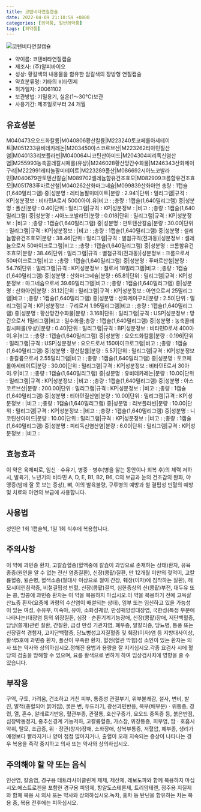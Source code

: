```yaml
---
title: 코텐비타연질캡슐
date: 2022-04-09 21:18:59 +0800
categories: [의약품, 일반의약품]
tags: [의약품]
---
```

![코텐비타연질캡슐](https://nedrug.mfds.go.kr/pbp/cmn/itemImageDownload/147427814578200125)

- 약이름: 코텐비타연질캡슐
- 제조사: (주)알피바이오
- 성상: 황갈색의 내용물을 함유한 암갈색의 장방형 연질캡슐
- 약효분류명: 기타의 비타민제
- 허가일자: 20061102
- 보관방법: 기밀용기, 실온(1～30℃)보관
- 사용기간: 제조일로부터 24 개월
## 유효성분
M040473요오드화칼륨|M040806황산칼륨|M223240토코페롤아세테이트|M051233유비데카레논|M203450아스코르브산|M223262티아민질산염|M040133리보플라빈|M040064니코틴산아미드|M204304피리독신염산염|M255993농축콜레칼시페롤(유상)|M246028황산망간수화물|M246343산화제이구리|M222991레티놀팔미테이트|M223289폴산|M086692시아노코발라민|M040679판토텐산칼슘|M089702셀레늄함유건조효모|M082909크롬함유건조효모|M051783푸마르산철|M040262산화마그네슘|M099839산화아연
총량 : 1캡슐(1,640밀리그램) 중|성분명 : 레티놀팔미테이트|분량 : 2.941|단위 : 밀리그램|규격 : KP|성분정보 : 비타민A로서 5000아이.유|비고 : ;총량 : 1캡슐(1,640밀리그램) 중|성분명 : 폴산|분량 : 0.40|단위 : 밀리그램|규격 : KP|성분정보 : |비고 : ;총량 : 1캡슐(1,640밀리그램) 중|성분명 : 시아노코발라민|분량 : 0.018|단위 : 밀리그램|규격 : KP|성분정보 : |비고 : ;총량 : 1캡슐(1,640밀리그램) 중|성분명 : 판토텐산칼슘|분량 : 30.00|단위 : 밀리그램|규격 : KP|성분정보 : |비고 : ;총량 : 1캡슐(1,640밀리그램) 중|성분명 : 셀레늄함유건조효모|분량 : 38.46|단위 : 밀리그램|규격 : 별첨규격(전과동)|성분정보 : 셀레늄으로서 50마이크로그램|비고 : ;총량 : 1캡슐(1,640밀리그램) 중|성분명 : 크롬함유건조효모|분량 : 38.46|단위 : 밀리그램|규격 : 별첨규격(전과동)|성분정보 : 크롬으로서 50마이크로그램|비고 : ;총량 : 1캡슐(1,640밀리그램) 중|성분명 : 푸마르산철|분량 : 54.76|단위 : 밀리그램|규격 : KP|성분정보 : 철로서 18밀리그램|비고 : ;총량 : 1캡슐(1,640밀리그램) 중|성분명 : 산화마그네슘|분량 : 65.81|단위 : 밀리그램|규격 : KP|성분정보 : 마그네슘으로서 39.69밀리그램|비고 : ;총량 : 1캡슐(1,640밀리그램) 중|성분명 : 산화아연|분량 : 31.12|단위 : 밀리그램|규격 : KP|성분정보 : 아연으로서 25밀리그램|비고 : ;총량 : 1캡슐(1,640밀리그램) 중|성분명 : 산화제이구리|분량 : 2.50|단위 : 밀리그램|규격 : KP|성분정보 : 구리로서 1.95밀리그램|비고 : ;총량 : 1캡슐(1,640밀리그램) 중|성분명 : 황산망간수화물|분량 : 3.168|단위 : 밀리그램|규격 : USP|성분정보 : 망간으로서 1밀리그램|비고 : 일수화물;총량 : 1캡슐(1,640밀리그램) 중|성분명 : 농축콜레칼시페롤(유상)|분량 : 0.40|단위 : 밀리그램|규격 : BP|성분정보 : 비타민D로서 400아이.유|비고 : ;총량 : 1캡슐(1,640밀리그램) 중|성분명 : 요오드화칼륨|분량 : 0.196|단위 : 밀리그램|규격 : USP|성분정보 : 요오드로서 150마이크로그램|비고 : ;총량 : 1캡슐(1,640밀리그램) 중|성분명 : 황산칼륨|분량 : 5.57|단위 : 밀리그램|규격 : KP|성분정보 : 총칼륨으로서 2.55밀리그램|비고 : ;총량 : 1캡슐(1,640밀리그램) 중|성분명 : 토코페롤아세테이트|분량 : 30.00|단위 : 밀리그램|규격 : KP|성분정보 : 비타민E로서 30아이.유|비고 : ;총량 : 1캡슐(1,640밀리그램) 중|성분명 : 유비데카레논|분량 : 10.00|단위 : 밀리그램|규격 : KP|성분정보 : |비고 : ;총량 : 1캡슐(1,640밀리그램) 중|성분명 : 아스코르브산|분량 : 200.00|단위 : 밀리그램|규격 : KP|성분정보 : |비고 : ;총량 : 1캡슐(1,640밀리그램) 중|성분명 : 티아민질산염|분량 : 10.00|단위 : 밀리그램|규격 : KP|성분정보 : |비고 : ;총량 : 1캡슐(1,640밀리그램) 중|성분명 : 리보플라빈|분량 : 10.00|단위 : 밀리그램|규격 : KP|성분정보 : |비고 : ;총량 : 1캡슐(1,640밀리그램) 중|성분명 : 니코틴산아미드|분량 : 10.00|단위 : 밀리그램|규격 : KP|성분정보 : |비고 : ;총량 : 1캡슐(1,640밀리그램) 중|성분명 : 피리독신염산염|분량 : 6.00|단위 : 밀리그램|규격 : KP|성분정보 : |비고 :
## 효능효과
이 약은 육체피로, 임신ㆍ수유기, 병중ㆍ병후(병을 앓는 동안이나 회복 후)의 체력 저하 시, 발육기, 노년기의 비타민 A, D, E, B1, B2, B6, C의 보급과 눈의 건조감의 완화, 야맹증(밤에 잘 못 보는 증상), 뼈, 이의 발육불량, 구루병의 예방과 철 결핍성 빈혈의 예방 및 치료와 아연의 보급에 사용합니다.
## 사용법
성인은 1회 1캡슐씩, 1일 1회 식후에 복용합니다.
## 주의사항
이 약에 과민증 환자, 고칼슘혈증(혈액중에 칼슘이 과잉으로 존재하는 상태)환자, 유육종증(원인을 알 수 없는 전신 염증질환), 신장(콩팥)질환, 만 12개월 미만의 젖먹이, 고칼륨혈증, 윌슨병, 혈색소증(철대사 이상으로 철이 간장, 췌장(이자)에 침착하는 질환), 헤모시데린침착증, 비철결핍성 빈혈, 신장(콩팥)결석, 심한증상의 신(콩팥)부전, 대두유 또는 콩, 땅콩에 과민증 환자는 이 약을 복용하지 마십시오.이 약을 복용하기 전에 고옥살산뇨증 환자(요중에 과량의 수산염이 배설되는 상태), 임부 또는 임신하고 있을 가능성이 있는 여성, 수유부, 미숙아, 유아, 소화성궤양, 만성궤양성대장염, 국한성(특정 부분에 나타나는)대장염 등의 위장질환, 심장ㆍ순환기계기능장애, 신장(콩팥)장애, 저단백혈증, 담낭(쓸개)관련 질환, 간질환, 급성 만성 기관지염, 폐부종, 알칼리증, 당뇨병, 통풍 또는 신장결석 경험자, 고지단백혈증, 당뇨병성고지질혈증 및 췌장(이자)염 등 지방대사이상, 황색5호에 과민증 환자, 폴산이 부족한 환자, 혈전(혈관 막힘)성 소인이 있는 환자는 의사 또는 약사와 상의하십시오.정해진 용법과 용량을 잘 지키십시오.각종 요검사 시에 혈당의 검출을 방해할 수 있으며, 요를 황색으로 변하게 하여 임상검사치에 영향을 줄 수 있습니다.
## 부작용
구역, 구토, 가려움, 건조하고 거친 피부, 통증성 관절부기, 위부불쾌감, 설사, 변비, 발진, 발적(충혈되어 붉어짐), 묽은 변, 두드러기, 광선과민반응, 복부(배부분)ㆍ위통증, 경련, 열, 혼수, 알레르기반응, 혈관부종, 관절통, 호산구증가, 요오드 중독증 등, 붉은반점, 심장박동정지, 중추신경계 기능저하, 고칼륨혈증, 가스참, 위장통증, 피부염, 땀ㆍ호흡시 악취, 탈모, 조급증, 위ㆍ장관(창자)장애, 소화장애, 상복부통증, 저혈압, 폐부종, 생리가 예정보다 빨라지거나 양이 점점 많아지거나, 출혈이 오래 지속되는 증상이 나타나는 경우 복용을 즉각 중지하고 의사 또는 약사와 상의하십시오.
## 주의해야 할 약 또는 음식
인산염, 칼슘염, 경구용 테트라사이클린계 제제, 제산제, 레보도파와 함께 복용하지 마십시오.에스트로겐을 포함한 경구용 피임제, 항알도스테론제, 트리암테렌, 정주용 지질제와 함께 복용 시 의사 또는 약사와 상의하십시오.녹차, 홍차 등 탄닌을 함유하는 차는 복용 중, 복용 전후에는 피하십시오.
